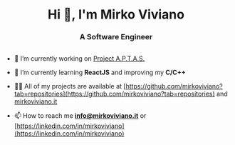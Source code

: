 <h1 align="center">Hi 👋, I'm Mirko Viviano</h1>
<h3 align="center">A Software Engineer</h3>

<p align="left"> <a href="https://twitter.com/" target="blank"><img src="https://img.shields.io/twitter/follow/?logo=twitter&style=for-the-badge" alt="" /></a> </p>

- 🔭 I’m currently working on [Project A.P.T.A.S.](projectaptas.com)

- 🌱 I’m currently learning **ReactJS** and improving my **C/C++**

- 👨‍💻 All of my projects are available at [https://github.com/mirkoviviano?tab=repositories](https://github.com/mirkoviviano?tab=repositories) and [mirkoviviano.it](mirkoviviano.it)

- 📫 How to reach me **info@mirkoviviano.it** or [https://linkedin.com/in/mirkoviviano](https://linkedin.com/in/mirkoviviano)

